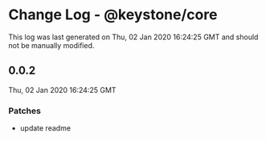 # Change Log - @keystone/core

This log was last generated on Thu, 02 Jan 2020 16:24:25 GMT and should not be manually modified.

## 0.0.2
Thu, 02 Jan 2020 16:24:25 GMT

### Patches

- update readme

